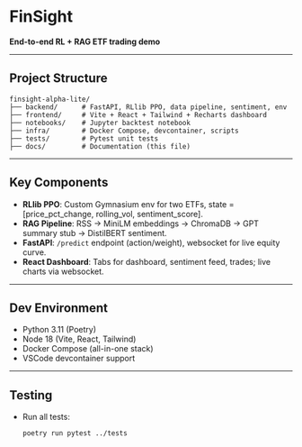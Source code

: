 # FinSight

**End-to-end RL + RAG ETF trading demo**

---

## Project Structure

```
finsight-alpha-lite/
├── backend/      # FastAPI, RLlib PPO, data pipeline, sentiment, env
├── frontend/     # Vite + React + Tailwind + Recharts dashboard
├── notebooks/    # Jupyter backtest notebook
├── infra/        # Docker Compose, devcontainer, scripts
├── tests/        # Pytest unit tests
├── docs/         # Documentation (this file)
```

---

## Key Components

- **RLlib PPO**: Custom Gymnasium env for two ETFs, state = [price_pct_change, rolling_vol, sentiment_score].
- **RAG Pipeline**: RSS → MiniLM embeddings → ChromaDB → GPT summary stub → DistilBERT sentiment.
- **FastAPI**: `/predict` endpoint (action/weight), websocket for live equity curve.
- **React Dashboard**: Tabs for dashboard, sentiment feed, trades; live charts via websocket.

---

## Dev Environment
- Python 3.11 (Poetry)
- Node 18 (Vite, React, Tailwind)
- Docker Compose (all-in-one stack)
- VSCode devcontainer support

---

## Testing
- Run all tests:
  ```sh
  poetry run pytest ../tests
  ```
